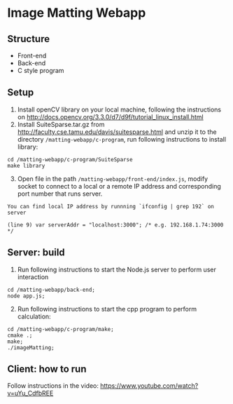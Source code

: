 # Image Matting Webapp

## Structure
* Front-end
* Back-end
* C style program

## Setup
1. Install openCV library on your local machine, following the instructions on 
http://docs.opencv.org/3.3.0/d7/d9f/tutorial_linux_install.html
2. Install SuiteSparse.tar.gz from http://faculty.cse.tamu.edu/davis/suitesparse.html and unzip it to the directory `/matting-webapp/c-program`, run following instructions to install library:
  ```
  cd /matting-webapp/c-program/SuiteSparse
  make library
  ```
3. Open file in the path `/matting-webapp/front-end/index.js`, modify socket to connect to a local or a remote IP address and corresponding port number that runs server. 
```
You can find local IP address by runnning `ifconfig | grep 192` on server

(line 9) var serverAddr = "localhost:3000"; /* e.g. 192.168.1.74:3000 */
```

  
## Server: build
1. Run following instructions to start the Node.js server to perform user interaction
```
cd /matting-webapp/back-end;
node app.js;
```

2. Run following instructions to start the cpp program to perform calculation:
```
cd /matting-webapp/c-program/make;
cmake .;
make;
./imageMatting;
```

## Client: how to run
Follow instructions in the video: https://www.youtube.com/watch?v=uYu_CdfbREE
